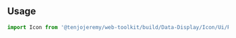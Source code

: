 ## Usage

```js
import Icon from '@tenjojeremy/web-toolkit/build/Data-Display/Icon/Ui/React/icon.readme.md'
```

